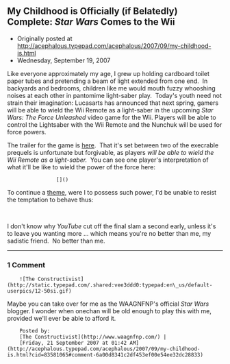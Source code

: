 ## My Childhood is Officially (if Belatedly) Complete: <em>Star Wars</em> Comes to the Wii

 * Originally posted at http://acephalous.typepad.com/acephalous/2007/09/my-childhood-is.html
 * Wednesday, September 19, 2007



Like everyone approximately my age, I grew up holding cardboard toilet paper tubes and pretending a beam of light extended from one end.  In backyards and bedrooms, children like me would mouth fuzzy whooshing noises at each other in pantomime light-saber play.  Today's youth need not strain their imagination:
Lucasarts has announced that next spring, gamers will be able to wield
the Wii Remote as a light-saber in the upcoming _Star Wars: The Force
Unleashed_ video game for the Wii. Players will be able to control the
Lightsaber with the Wii Remote and the Nunchuk will be used for force
powers.

The trailer for the game is [here](http://www.codenamerevolution.com/?p=6183).  That it's set between two of the execrable prequels is unfortunate but forgivable, as players _will be able to wield the Wii Remote as a light-saber._  You can see one player's interpretation of what it'll be like to wield the power of the force here:

		

					[]()
			

				



To continue a [theme](http://acephalous.typepad.com/acephalous/2007/09/the-difference-.html), were I to possess such power, I'd be unable to resist the temptation to behave thus:

 
  
  

I don't know why _YouTube_ cut off the final slam a second early, unless it's to leave you wanting more ... which means you're no better than me, my sadistic friend.  No better than me.

			

* * *

### 1 Comment 

		

                
[]()

	

		![The Constructivist](http://static.typepad.com/.shared:vee3ddd0:typepad:en\_us/default-userpics/12-50si.gif)
	

	

		

Maybe you can take over for me as the WAAGNFNP's official _Star Wars_ blogger.  I wonder when onechan will be old enough to play this with me, provided we'll ever be able to afford it.

	

		Posted by:
		[The Constructivist](http://www.waagnfnp.com/) |
		[Friday, 21 September 2007 at 01:42 AM](http://acephalous.typepad.com/acephalous/2007/09/my-childhood-is.html?cid=83581065#comment-6a00d8341c2df453ef00e54ee32dc28833)

		

        